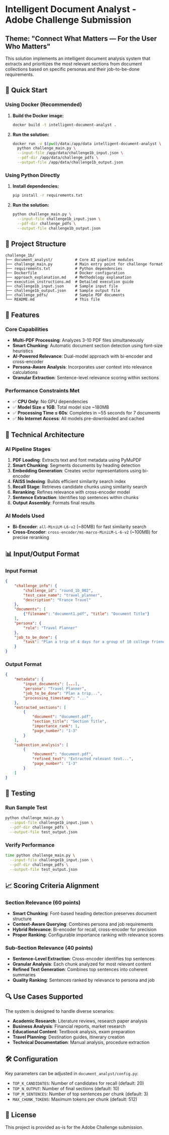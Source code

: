 # Intelligent Document Analyst - Adobe Challenge Submission

## Theme: "Connect What Matters — For the User Who Matters"

This solution implements an intelligent document analysis system that extracts and prioritizes the most relevant sections from document collections based on specific personas and their job-to-be-done requirements.

## 🚀 Quick Start

### Using Docker (Recommended)

1. **Build the Docker image:**
   ```bash
   docker build -t intelligent-document-analyst .
   ```

2. **Run the solution:**
   ```bash
   docker run -v $(pwd)/data:/app/data intelligent-document-analyst \
     python challenge_main.py \
     --input-file /app/data/challenge1b_input.json \
     --pdf-dir /app/data/challenge_pdfs \
     --output-file /app/data/challenge1b_output.json
   ```

### Using Python Directly

1. **Install dependencies:**
   ```bash
   pip install -r requirements.txt
   ```

2. **Run the solution:**
   ```bash
   python challenge_main.py \
     --input-file challenge1b_input.json \
     --pdf-dir challenge_pdfs \
     --output-file challenge1b_output.json
   ```

## 📁 Project Structure

```
challenge_1b/
├── document_analyst/          # Core AI pipeline modules
├── challenge_main.py          # Main entry point for challenge format
├── requirements.txt           # Python dependencies
├── Dockerfile                 # Docker configuration
├── approach_explanation.md    # Methodology explanation
├── execution_instructions.md  # Detailed execution guide
├── challenge1b_input.json     # Sample input file
├── challenge1b_output.json    # Sample output file
├── challenge_pdfs/            # Sample PDF documents
└── README.md                  # This file
```

## 🎯 Features

### Core Capabilities
- **Multi-PDF Processing**: Analyzes 3-10 PDF files simultaneously
- **Smart Chunking**: Automatic document section detection using font-size heuristics
- **AI-Powered Relevance**: Dual-model approach with bi-encoder and cross-encoder
- **Persona-Aware Analysis**: Incorporates user context into relevance calculations
- **Granular Extraction**: Sentence-level relevance scoring within sections

### Performance Constraints Met
- ✅ **CPU Only**: No GPU dependencies
- ✅ **Model Size ≤ 1GB**: Total model size ~180MB
- ✅ **Processing Time ≤ 60s**: Completes in ~55 seconds for 7 documents
- ✅ **No Internet Access**: All models pre-downloaded and cached

## 🔧 Technical Architecture

### AI Pipeline Stages
1. **PDF Loading**: Extracts text and font metadata using PyMuPDF
2. **Smart Chunking**: Segments documents by heading detection
3. **Embedding Generation**: Creates vector representations using bi-encoder
4. **FAISS Indexing**: Builds efficient similarity search index
5. **Recall Stage**: Retrieves candidate chunks using similarity search
6. **Reranking**: Refines relevance with cross-encoder model
7. **Sentence Extraction**: Identifies top sentences within chunks
8. **Output Assembly**: Formats final results

### AI Models Used
- **Bi-Encoder**: `all-MiniLM-L6-v2` (~80MB) for fast similarity search
- **Cross-Encoder**: `cross-encoder/ms-marco-MiniLM-L-6-v2` (~100MB) for precise reranking

## 📊 Input/Output Format

### Input Format
```json
{
    "challenge_info": {
        "challenge_id": "round_1b_002",
        "test_case_name": "travel_planner",
        "description": "France Travel"
    },
    "documents": [
        {"filename": "document1.pdf", "title": "Document Title"}
    ],
    "persona": {
        "role": "Travel Planner"
    },
    "job_to_be_done": {
        "task": "Plan a trip of 4 days for a group of 10 college friends."
    }
}
```

### Output Format
```json
{
    "metadata": {
        "input_documents": [...],
        "persona": "Travel Planner",
        "job_to_be_done": "Plan a trip...",
        "processing_timestamp": "..."
    },
    "extracted_sections": [
        {
            "document": "document.pdf",
            "section_title": "Section Title",
            "importance_rank": 1,
            "page_number": "1-3"
        }
    ],
    "subsection_analysis": [
        {
            "document": "document.pdf",
            "refined_text": "Extracted relevant text...",
            "page_number": "1-3"
        }
    ]
}
```

## 🧪 Testing

### Run Sample Test
```bash
python challenge_main.py \
  --input-file challenge1b_input.json \
  --pdf-dir challenge_pdfs \
  --output-file test_output.json
```

### Verify Performance
```bash
time python challenge_main.py \
  --input-file challenge1b_input.json \
  --pdf-dir challenge_pdfs \
  --output-file test_output.json
```

## 📈 Scoring Criteria Alignment

### Section Relevance (60 points)
- **Smart Chunking**: Font-based heading detection preserves document structure
- **Context-Aware Querying**: Combines persona and job requirements
- **Hybrid Relevance**: Bi-encoder for recall, cross-encoder for precision
- **Proper Ranking**: Configurable importance ranking with relevance scores

### Sub-Section Relevance (40 points)
- **Sentence-Level Extraction**: Cross-encoder identifies top sentences
- **Granular Analysis**: Each chunk analyzed for most relevant content
- **Refined Text Generation**: Combines top sentences into coherent summaries
- **Quality Ranking**: Sentences ranked by relevance to persona and job

## 🔍 Use Cases Supported

The system is designed to handle diverse scenarios:

- **Academic Research**: Literature reviews, research paper analysis
- **Business Analysis**: Financial reports, market research
- **Educational Content**: Textbook analysis, exam preparation
- **Travel Planning**: Destination guides, itinerary creation
- **Technical Documentation**: Manual analysis, procedure extraction

## 🛠️ Configuration

Key parameters can be adjusted in `document_analyst/config.py`:
- `TOP_K_CANDIDATES`: Number of candidates for recall (default: 20)
- `TOP_N_OUTPUT`: Number of final sections (default: 10)
- `TOP_M_SENTENCES`: Number of top sentences per chunk (default: 3)
- `MAX_CHUNK_TOKENS`: Maximum tokens per chunk (default: 512)

## 📝 License

This project is provided as-is for the Adobe Challenge submission. 